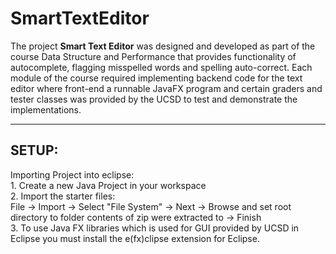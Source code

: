 # SmartTextEditor   

The project **Smart Text Editor** was designed and developed as part of the course Data Structure and Performance that provides functionality of autocomplete, flagging misspelled words and spelling auto-correct. Each module of the course required implementing backend code for the text editor where front-end a runnable JavaFX program and certain graders and tester classes was provided by the UCSD to test and demonstrate the implementations.   

----------------------------------------------------------------------------------------------------------------------------------------
   
## SETUP:   
Importing Project into eclipse:    
	1. Create a new Java Project in your workspace   
	2. Import the starter files:   
	  File -> Import -> Select "File System" -> Next -> Browse and set root directory to folder contents of zip were extracted to -> Finish   
  3. To use Java FX libraries which is used for GUI provided by UCSD in Eclipse you must install the e(fx)clipse extension for Eclipse. 
